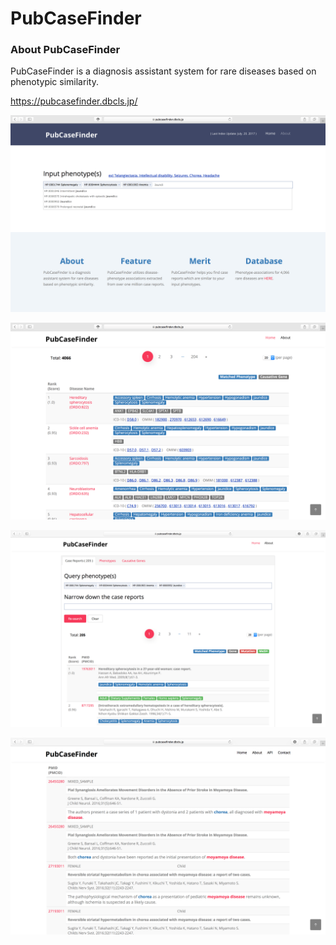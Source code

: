 # PubCaseFinder
### About PubCaseFinder

PubCaseFinder is a diagnosis assistant system for rare diseases based on phenotypic similarity.

https://pubcasefinder.dbcls.jp/

![Fig-1](https://raw.githubusercontent.com/dbcls/website/master/services/images/DBCLSservices_PubCaseFinder_jp_fig-1_180530.png)

![Fig-2](https://raw.githubusercontent.com/dbcls/website/master/services/images/DBCLSservices_PubCaseFinder_jp_fig-2_180530.png)

![Fig-3](https://raw.githubusercontent.com/dbcls/website/master/services/images/DBCLSservices_PubCaseFinder_jp_fig-3_180530.png)

![Fig-4](https://raw.githubusercontent.com/dbcls/website/master/services/images/DBCLSservices_PubCaseFinder_jp_fig-4_180530.png)


<!--:-->
